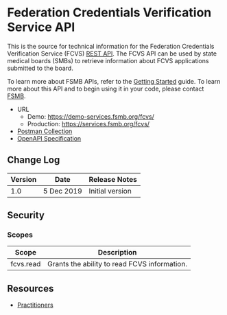 # Federation Credentials Verification Service API

This is the source for technical information for the Federation Credentials Verification Service (FCVS) [REST API](https://en.wikipedia.org/wiki/Representational_state_transfer). 
The FCVS API can be used by state medical boards (SMBs) to retrieve information about FCVS applications submitted to the board. 

To learn more about FSMB APIs, refer to the [Getting Started](https://github.com/fsmb/api-docs) guide. To learn more about this API and to begin using it in your code, please contact [FSMB](mailto:fcvs@fsmb.org).


- URL
  - Demo: https://demo-services.fsmb.org/fcvs/
  - Production: https://services.fsmb.org/fcvs/
- [Postman Collection](https://www.getpostman.com/collections/b59f8de00ca54eb654b7)
- [OpenAPI Specification](https://demo-services.fsmb.org/fcvs/swagger/v1)

## Change Log

| Version | Date | Release Notes |
| - | - | -|
| 1.0 | 5 Dec 2019 | Initial version |

## Security

### Scopes 

| Scope | Description |
| - | - |
| fcvs.read | Grants the ability to read FCVS information. |

## Resources

- [Practitioners](docs/practitioners-v1/readme.md)
